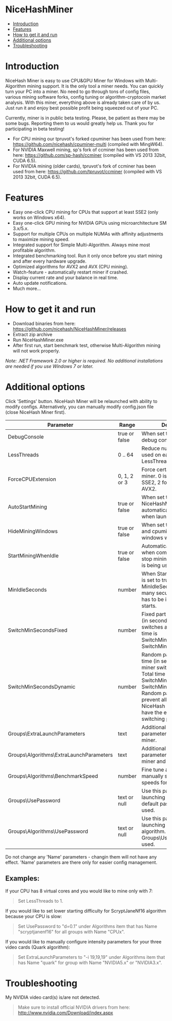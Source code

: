# NiceHashMiner

- [Introduction](#introduction)
- [Features](#features)
- [How to get it and run](#run)
- [Additional options](#options)
- [Troubleshooting](#troubleshooting)

# <a name="introduction"></a> Introduction

NiceHash Miner is easy to use CPU&GPU Miner for Windows with Multi-Algorithm mining support. It is the only tool a miner needs. You can quickly turn your PC into a miner. No need to go through tons of config files, various mining software forks, config tuning or algorithm-cryptocoin market analysis. With this miner, everything above is already taken care of by us. Just run it and enjoy best possible profit being squeezed out of your PC.

Currently, miner is in public beta testing. Please, be patient as there may be some bugs. Reporting them to us would greatly help us. Thank you for participating in beta testing!

- For CPU mining our tpruvot's forked cpuminer has been used from here: https://github.com/nicehash/cpuminer-multi (compiled with MingW64).
- For NVIDIA Maxwell mining, sp's fork of ccminer has been used from here: https://github.com/sp-hash/ccminer (compiled with VS 2013 32bit, CUDA 6.5).
- For NVIDIA mining (older cards), tpruvot's fork of ccminer has been used from here: https://github.com/tpruvot/ccminer (compiled with VS 2013 32bit, CUDA 6.5).

# <a name="features"></a> Features

- Easy one-click CPU mining for CPUs that support at least SSE2 (only works on Windows x64).
- Easy one-click GPU mining for NVIDIA GPUs using microarchitecture SM 3.x/5.x.
- Support for multiple CPUs on multiple NUMAs with affinity adjustments to maximize mining speed.
- Integrated support for Simple Multi-Algorithm. Always mine most profitable algorithm.
- Integrated benchmarking tool. Run it only once before you start mining and after every hardware upgrade.
- Optimized algorithms for AVX2 and AVX (CPU mining).
- Watch-feature - automatically restart miner if crashed.
- Display current rate and your balance in real time.
- Auto update notifications.
- Much more...

# <a name="run"></a> How to get it and run

- Download binaries from here: https://github.com/nicehash/NiceHashMiner/releases
- Extract zip archive
- Run NiceHashMiner.exe
- After first run, start benchmark test, otherwise Multi-Algorithm mining will not work properly.

<i>Note: .NET Framework 2.0 or higher is required. No additional installations are needed if you use Windows 7 or later.</i>

# <a name="options"></a> Additional options

Click 'Settings' button. NiceHash Miner will be relaunched with ability to modify configs. Alternatively, you can manually modify config.json file (close NiceHash Miner first).

Parameter        | Range    | Description
-----------------|----------|-------------------
DebugConsole     | true or false   | When set to true, it displays debug console.
LessThreads      | 0 .. 64  | Reduce number of threads used on each CPU by LessThreads.
ForceCPUExtension | 0, 1, 2 or 3 | Force certain CPU extension miner. 0 is automatic, 1 for SSE2, 2 for AVX and 3 for AVX2.
AutoStartMining | true or false | When set to true, NiceHashMiner will automatically start mining when launched.
HideMiningWindows | true or false | When set to true, ccminer and cpuminer console windows will be hidden.
StartMiningWhenIdle | true or false | Automatically start mining when computer is idle and stop mining when computer is being used.
MinIdleSeconds | number | When StartMiningWhenIdle is set to true, MinIdleSeconds tells how many secunds computer has to be idle before mining starts.
SwitchMinSecondsFixed | number | Fixed part of minimal time (in seconds) before miner switches algorithm. Total time is SwitchMinSecondsFixed + SwitchMinSecondsDynamic.
SwitchMinSecondsDynamic | number | Random part of minimal time (in seconds) before miner switches algorithm. Total time is SwitchMinSecondsFixed + SwitchMinSecondsDynamic. Random part is used to prevent all world-wide NiceHash Miner users to have the exact same switching pattern.
Groups\ExtraLaunchParameters | text | Additional launch parameters when launching miner.
Groups\Algorithms\ExtraLaunchParameters | text | Additional launch parameters when launching miner and this algorithm.
Groups\Algorithms\BenchmarkSpeed   | number   | Fine tune algorithm ratios by manually setting benchmark speeds for each algorithm.
Groups\UsePassword | text or null | Use this password when launching miner. If null, default password 'x' is used.
Groups\Algorithms\UsePassword | text or null | Use this password when launching miner and this algorithm. If null, Groups\UsePassword is used.

Do not change any 'Name' parameters - changin them will not have any effect. 'Name' parameters are there only for easier config management.

Examples:
--------
If your CPU has 8 virtual cores and you would like to mine only with 7:
> Set LessThreads to 1.

If you would like to set lower starting difficulty for ScryptJaneNf16 algorithm because your CPU is slow:
> Set UsePassword to "d=0.1" under Algorithms item that has Name "scryptjanenf16" for all groups with Name "CPUx".

If you would like to manually configure intensity parameters for your three video cards (Quark algorithm):
> Set ExtraLaunchParameters to "-i 19,19,19" under Algorithms item that has Name "quark" for group with Name "NVIDIA5.x" or "NVIDIA3.x".

# <a name="troubleshooting"></a> Troubleshooting

My NVIDIA video card(s) is/are not detected.
> Make sure to install official NVIDIA drivers from here: http://www.nvidia.com/Download/index.aspx
